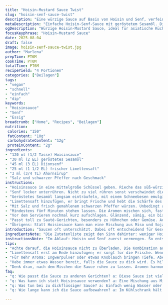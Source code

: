 ```yaml
---
title: "Hoisin-Mustard Sauce Twist"
slug: "hoisin-senf-sauce-twist"
description: "Eine würzige Sauce auf Basis von Hoisin und Senf, verfeinert mit geröstetem Sesamöl und Limettensaft, statt Wasser und Canolaöl. Mit Ahornsirup statt Honig, vegan und ohne Milchprodukte. Perfekt für asiatische Gerichte oder als Dip. Schnell gemixt, fein abgestimmt auf Textur und Säure. Salzen und pfeffern nicht vergessen, sonst verläuft’s im Geschmack. Aroma öffnet sich beim Aufschlagen mit dem Schneebesen, Öl bindet die Sauce sämig. Zwiebeln oder Frühlingszwiebeln passen dazu, wenn mehr Biss gewünscht. Achte auf Balance zwischen Süße, Säure und Würze."
metaDescription: "Einfache Hoisin-Senf-Sauce mit geröstetem Sesamöl. Diese vegane Sauce ist schnell gemixt und perfekt für asiatische Gerichte"
ogDescription: "Würzige Hoisin-Mustard Sauce, ideal für asiatische Küche. Vegane und milde Süße mit Ahornsirup für die richtige Balance."
focusKeyphrase: "Hoisin-Mustard Sauce"
date: 2025-08-04
draft: false
image: hoisin-senf-sauce-twist.jpg
author: "Marlena"
prepTime: PT6M
cookTime: PT0M
totalTime: PT6M
recipeYield: "4 Portionen"
categories: ["Beilagen"]
tags:
- "vegan"
- "schnell"
- "einfach"
- "dip"
keywords:
- "Hoisinsauce"
- "Senf"
- "Essig"
breadcrumb: ["Home", "Recipes", "Beilagen"]
nutrition: 
 calories: "150"
 fatContent: "10g"
 carbohydrateContent: "12g"
 proteinContent: "2g"
ingredients:
- "120 ml (1/2 Tasse) Hoisinsauce"
- "30 ml (2 EL) geröstetes Sesamöl"
- "45 ml (3 EL) Dijonsenf"
- "25 ml (1 1/2 EL) frischer Limettensaft"
- "3 ml (3/4 TL) Ahornsirup"
- "Salz und schwarzer Pfeffer nach Geschmack"
instructions:
- "Hoisinsauce in eine mittelgroße Schüssel geben. Rieche das süß-würzige Aroma, das die Basis bildet."
- "Senf locker unterrühren. Nicht zu viel rühren sonst verschwindet die Struktur, sondern nur zusammenführen."
- "Geröstetes Sesamöl langsam einträufeln, mit einem Schneebesen emulgieren. Die Farbe verändert sich leicht, wird glänzend und dicht."
- "Limettensaft hinzufügen, er bringt Frische und hebt die Schärfe des Senfs. Ahornsirup für die milde Süße dazugeben – passt besser als Honig, rein pflanzlich und subtil karamellartig."
- "Mit Salz und frisch gemahlenem schwarzen Pfeffer würzen. Unbedingt abschmecken. Sollte die Sauce zu dickflüssig sein, einen Spritzer Wasser ergänzen, aber vorsichtig."
- "Mindestens fünf Minuten stehen lassen. Die Aromen mischen sich, fast als würden sie sich erst richtig kennenlernen."
- "Vor dem Servieren nochmal kurz aufschlagen. Glänzend, sämig, ein bisschen zäh – nicht zu dünn und nicht fest."
- "Passt toll zu Sauté-Gerichten, besonders zu Hühnchen oder Gemüse. Auch als Sauce fürs Fondue oder zum Dippen genial. Reste im Kühlschrank aufbewahren; zieht nach, wird intensiver."
- "Übrigens: Statt Hoisinsauce kann man eine Mischung aus Miso und Sojasauce nehmen, wenn keine Hoisin da ist. Sesamöl durch Avocadoöl ersetzen für milderen Geschmack. Limettensaft kann durch Reisessig ersetzt werden, wenn’s spritziger sein soll."
introduction: "Saucen oft unterschätzt. Dabei oft entscheidend für Geschmack und Textur. Hier Hoisin trifft auf Senf, nicht 1 zu 1 Original. Lieber halbierte Hoisin, sonst erdrückt sie alles, habe ich gelernt nach vielen Versuchen. Sesamöl sorgt für Tiefe und nussigen Hintergrund. Limette belebt die Sauce, das Wasser hab ich gegen Säure und Aroma getauscht. Ahornsirup statt Honig, weil ich viel vegan koche, so bleibt das flexibel. Das Mischen gleich richtig angehen: zuerst Hoisin und Senf verbinden, sonst wird’s klumpig oder öl trennt sich. Langsam Öl zugeben, Geduld. Richtig salzen und pfeffern, nicht zu zaghaft, sonst wirkt das Ganze blass. Diese Sauce macht aus jedem einfachen Gericht mehr, mal bissl anders als erwartet. Echt praktisch und schnell, keine komplizierte Herstellung."
ingredientsNote: "Die Zutatenliste zeigt den Sinn dahinter: weniger Hoisin, mehr Fokus auf Öl und Säure. Sesamöl bringt die Aromen raus, ohne zu dominieren. Limette ersetzt Wasser, sonst kommt die Säure zu kurz, das braucht die Sauce für Balance. Ahornsirup als milde Süße, die nicht zu klebrig wird. Senf für Schärfe und Bindung; keine halbe Sache. Salz ist wichtig wegen der Ausgewogenheit, Hoisin bringt schon Salz mit, trotzdem nachjustieren. Perfekt für vegetarisch oder vegane Küche, ohne Milch oder Eier. Alternativen: Miso-Sauce ersetzt Hoisin, wenn keine da. Avocado- oder Erdnussöl für Sesamöl. Etwas Knoblauch- oder Ingwerpulver funktioniert auch, wenn Charakter gewünscht wird. Weniger Honig, mehr um Vielfalt reinzubringen, wie ich es aus Erfahrung mache."
instructionsNote: "Im Ablauf: Hoisin und Senf zuerst vermengen. So entsteht eine dichte Grundmasse, Grundlage für die Emulsion. Öl langsam zugeben, dabei ständig rühren oder mit Schneebesen verquirlen. Temperatur nicht zu hoch, dann trennt sich die Sauce. Limette dazugeben, die Frische setzt sich erst spät durch, sonst wird es unstet. Ahornsirup unterrühren, gibt gleichzeitig Süße und Struktur. Salz und Pfeffer zum Schluss, vorsichtig dosieren und mehrmals probieren. Die Ruhephase ist essentiell; Aromen verbinden sich und dickt die Mischung leicht an. Kurz vor dem Servieren noch mal aufrühren, bringt Glanz und Bindung zurück. Trick: Sauce nicht zu dick werden lassen, bei Bedarf sparsam Wasser oder Limette dazu. Zu beobachten: Wenn die Sauce matt wird, fehlt Öl oder zu viel Flüssigkeit drin. Fürs Sautieren oder Fondue sehr gut, zieht nicht zu schnell an und bleibt geschmeidig."
tips:
- "Achte darauf, die Hoisinsauce nicht zu überladen. Die Kombination aus Senf und Sesamöl ist entscheidend. So wählt man die richtige Balance zwischen süßer und würziger Schärfe"
- "Limettensaft erst am Ende hinzufügen; er sorgt für die Frische. Wenn du Reisessig nutzen möchtest, bleib beim Spritzigen. Dabei den Geschmack überprüfe; weniger ist mehr"
- "Für mehr Aroma: Ingwerpulver oder etwas Knoblauch bringen Tiefe. Aber das zuerst versuchen, teste vorsichtig aus. So gewünschte Intensität einstellen"
- "Habe immer etwas Wasser bereit, falls die Sauce zu dick wird. Es hilft, die gewünschte Konsistenz zu erreichen. Achtung; nicht zu viel auf einmal"
- "Denk dran, nach dem Mischen die Sauce ruhen zu lassen. Aromen harmonieren so besser. Das sind nur fünf Minuten, aber entscheidend für den Geschmack"
faq:
- "q: Wie passt die Sauce zu anderen Gerichten? a: Diese Sauce ist vielseitig. Sie harmoniert sehr gut mit gebratenem Gemüse oder Hühnchen. Auch als Fondue-Sauce einfach genial"
- "q: Was kann ich statt Hoisinsauce verwenden? a: Eine Mischung aus Miso und Sojasauce geht gut. Wenn kein Sesamöl da ist, nehme Avocadoöl oder Erdnussöl"
- "q: Was tun bei zu dickflüssiger Sauce? a: Einfach wenig Wasser oder Limettensaft hinzufügen. Vorsichtig dosieren, um die richtige Konsistenz zu erzielen"
- "q: Wie lange kann ich die Sauce aufbewahren? a: Im Kühlschrank hält sie sich mehrere Tage. Plan, die Aromen ziehen deutlich nach. Immer gut umrühren, bevor du sie benutzt"

---
```

